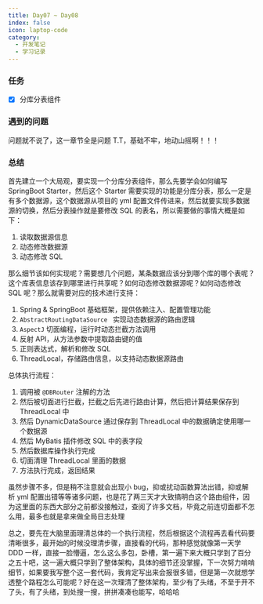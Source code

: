 ```yaml
---
title: Day07 ~ Day08
index: false
icon: laptop-code
category:
  - 开发笔记
  - 学习记录
---
```


### 任务

- [x] 分库分表组件

### 遇到的问题

问题就不说了，这一章节全是问题 T.T，基础不牢，地动山摇啊！！！

### 总结

首先建立一个大局观，要实现一个分库分表组件，那么先要学会如何编写 SpringBoot Starter，然后这个 Starter
需要实现的功能是分库分表，那么一定是有多个数据源，这个数据源从项目的 yml 配置文件传进来，然后就要实现多数据源的切换，然后分表操作就是要修改
SQL 的表名，所以需要做的事情大概是如下：

1. 读取数据源信息
2. 动态修改数据源
3. 动态修改 SQL

那么细节该如何实现呢？需要想几个问题，某条数据应该分到哪个库的哪个表呢？这个库表信息该存到哪里进行共享呢？如何动态修改数据源呢？如何动态修改
SQL 呢？那么就需要对应的技术进行支持：

1. Spring & SpringBoot 基础框架，提供依赖注入、配置管理功能
2. `AbstractRoutingDataSource ` 实现动态数据源的路由逻辑
3. `AspectJ` 切面编程，运行时动态拦截方法调用
4. 反射 API，从方法参数中提取路由键的值
5. 正则表达式，解析和修改 SQL
6. ThreadLocal，存储路由信息，以支持动态数据源路由

总体执行流程：

1. 调用被 `@DBRouter` 注解的方法
2. 然后被切面进行拦截，拦截之后先进行路由计算，然后把计算结果保存到 ThreadLocal 中
3. 然后 DynamicDataSource 通过保存到 ThreadLocal 中的数据确定使用哪一个数据源
4. 然后 MyBatis 插件修改 SQL 中的表字段
5. 然后数据库操作执行完成
6. 切面清理 ThreadLocal 里面的数据
7. 方法执行完成，返回结果

虽然步骤不多，但是稍不注意就会出现小 bug，抑或扰动函数算法出错，抑或解析 yml
配置出错等等诸多问题，也是花了两三天才大致搞明白这个路由组件，因为这里面的东西大部分之前都没接触过，查阅了许多文档，毕竟之前连切面都不怎么用，最多也就是拿来做全局日志处理

总之，要先在大脑里面理清总体的一个执行流程，然后根据这个流程再去看代码要清晰很多，最开始的时候没理清步骤，直接看的代码，那种感觉就像第一天学
DDD
一样，直接一脸懵逼，怎么这么多包，卧槽，第一遍下来大概只学到了百分之五十吧，这一遍大概只学到了整体架构，具体的细节还没掌握，下一次努力啃啃细节，如果要我写整个这一套代码，我肯定写出来会报很多错，但是第一次就想学透整个路程怎么可能呢？好在这一次理清了整体架构，至少有了头绪，不至于开不了头，有了头绪，到处搜一搜，拼拼凑凑也能写，哈哈哈
